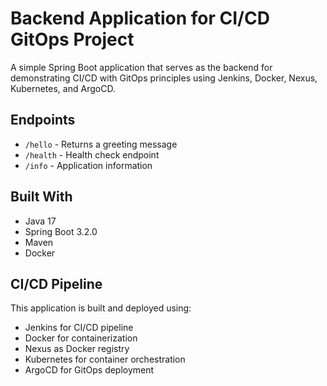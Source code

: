 # Backend Application for CI/CD GitOps Project

A simple Spring Boot application that serves as the backend for demonstrating CI/CD with GitOps principles using Jenkins, Docker, Nexus, Kubernetes, and ArgoCD.

## Endpoints

- `/hello` - Returns a greeting message
- `/health` - Health check endpoint
- `/info` - Application information

## Built With

- Java 17
- Spring Boot 3.2.0
- Maven
- Docker

## CI/CD Pipeline

This application is built and deployed using:
- Jenkins for CI/CD pipeline
- Docker for containerization
- Nexus as Docker registry
- Kubernetes for container orchestration
- ArgoCD for GitOps deployment
